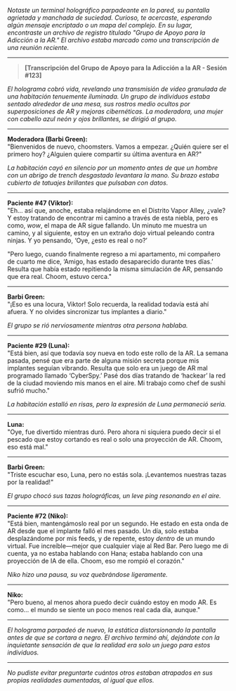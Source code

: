 _Notaste un terminal holográfico parpadeante en la pared, su pantalla agrietada y manchada de suciedad. Curioso, te acercaste, esperando algún mensaje encriptado o un mapa del complejo. En su lugar, encontraste un archivo de registro titulado "Grupo de Apoyo para la Adicción a la AR." El archivo estaba marcado como una transcripción de una reunión reciente._

---

> **[Transcripción del Grupo de Apoyo para la Adicción a la AR - Sesión #123]**

_El holograma cobró vida, revelando una transmisión de video granulada de una habitación tenuemente iluminada. Un grupo de individuos estaba sentado alrededor de una mesa, sus rostros medio ocultos por superposiciones de AR y mejoras cibernéticas. La moderadora, una mujer con cabello azul neón y ojos brillantes, se dirigió al grupo._

---

**Moderadora (Barbi Green):**  
"Bienvenidos de nuevo, choomsters. Vamos a empezar. ¿Quién quiere ser el primero hoy? ¿Alguien quiere compartir su última aventura en AR?"

_La habitación cayó en silencio por un momento antes de que un hombre con un abrigo de trench desgastado levantara la mano. Su brazo estaba cubierto de tatuajes brillantes que pulsaban con datos._

---

**Paciente #47 (Viktor):**  
"Eh... así que, anoche, estaba relajándome en el Distrito Vapor Alley, ¿vale? Y estoy tratando de encontrar mi camino a través de esta niebla, pero es como, _wow_, el mapa de AR sigue fallando. Un minuto me muestra un camino, y al siguiente, estoy en un extraño dojo virtual peleando contra ninjas. Y yo pensando, ‘Oye, ¿esto es real o no?’

"Pero luego, cuando finalmente regreso a mi apartamento, mi compañero de cuarto me dice, ‘Amigo, has estado desaparecido durante tres días.’ Resulta que había estado repitiendo la misma simulación de AR, pensando que era real. Choom, estuvo cerca."

---

**Barbi Green:**  
"¡Eso es una locura, Viktor! Solo recuerda, la realidad todavía está ahí afuera. Y no olvides sincronizar tus implantes a diario."

_El grupo se rió nerviosamente mientras otra persona hablaba._

---

**Paciente #29 (Luna):**  
"Está bien, así que todavía soy nueva en todo este rollo de la AR. La semana pasada, pensé que era parte de alguna misión secreta porque mis implantes seguían vibrando. Resulta que solo era un juego de AR mal programado llamado ‘CyberSpy.’ Pasé dos días tratando de ‘hackear’ la red de la ciudad moviendo mis manos en el aire. Mi trabajo como chef de sushi sufrió mucho."

_La habitación estalló en risas, pero la expresión de Luna permaneció seria._

---

**Luna:**  
"Oye, fue divertido mientras duró. Pero ahora ni siquiera puedo decir si el pescado que estoy cortando es real o solo una proyección de AR. Choom, eso está mal."

---

**Barbi Green:**  
"Triste escuchar eso, Luna, pero no estás sola. ¡Levantemos nuestras tazas por la realidad!"

*El grupo chocó sus tazas holográficas, un leve *ping* resonando en el aire.*

---

**Paciente #72 (Niko):**  
"Está bien, mantengámoslo real por un segundo. He estado en esta onda de AR desde que el implante falló el mes pasado. Un día, solo estaba desplazándome por mis feeds, y de repente, estoy _dentro_ de un mundo virtual. Fue increíble—mejor que cualquier viaje al Red Bar. Pero luego me di cuenta, ya no estaba hablando con Hana; estaba hablando con una proyección de IA de ella. Choom, eso me rompió el corazón."

_Niko hizo una pausa, su voz quebrándose ligeramente._

---

**Niko:**  
"Pero bueno, al menos ahora puedo decir cuándo estoy en modo AR. Es como... el mundo se siente un poco menos real cada día, aunque."

---

_El holograma parpadeó de nuevo, la estática distorsionando la pantalla antes de que se cortara a negro. El archivo terminó ahí, dejándote con la inquietante sensación de que la realidad era solo un juego para estos individuos._

---

_No pudiste evitar preguntarte cuántos otros estaban atrapados en sus propias realidades aumentadas, al igual que ellos._
